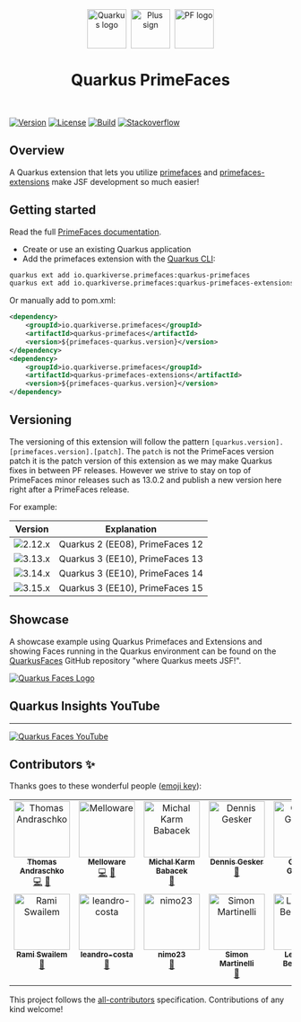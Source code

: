 <div align="center">
  <div style="display: flex; align-items: center; justify-content: center; gap: 8px;">
    <img src="https://raw.githubusercontent.com/quarkiverse/.github/main/assets/images/quarkus.svg" alt="Quarkus logo" style="height: 70px; width: auto;">
    <img src="https://raw.githubusercontent.com/quarkiverse/.github/main/assets/images/plus-sign.svg" alt="Plus sign" style="height: 70px; width: auto;">
    <img src="https://www.primefaces.org/wp-content/uploads/2016/10/prime_logo_new.png" alt="PF logo" style="height: 70px; width: auto;">
  </div>

  <h1>Quarkus PrimeFaces</h1>
</div>
<br>

[![Version](https://img.shields.io/maven-central/v/io.quarkiverse.primefaces/quarkus-primefaces?logo=apache-maven&style=flat-square)](https://search.maven.org/artifact/io.quarkiverse.primefaces/quarkus-primefaces)
[![License](https://img.shields.io/badge/License-Apache%202.0-blue.svg?style=flat-square)](https://opensource.org/licenses/Apache-2.0)
[![Build](https://github.com/quarkiverse/quarkus-primefaces/actions/workflows/build.yml/badge.svg)](https://github.com/quarkiverse/quarkus-primefaces/actions/workflows/build.yml)
[![Stackoverflow](https://img.shields.io/badge/StackOverflow-primefaces-chocolate.svg)](https://stackoverflow.com/questions/tagged/primefaces)

## Overview

A Quarkus extension that lets you utilize [primefaces](https://www.primefaces.org/showcase/index.xhtml) and [primefaces-extensions](https://www.primefaces.org/showcase-ext/views/home.jsf) make JSF development so much easier!


## Getting started


Read the full [PrimeFaces documentation](https://docs.quarkiverse.io/quarkus-primefaces/dev/index.html). 

* Create or use an existing Quarkus application
* Add the primefaces extension with the [Quarkus CLI](https://quarkus.io/guides/cli-tooling):
```bash
quarkus ext add io.quarkiverse.primefaces:quarkus-primefaces
quarkus ext add io.quarkiverse.primefaces:quarkus-primefaces-extensions
```

Or manually add to pom.xml:

```xml
<dependency>
    <groupId>io.quarkiverse.primefaces</groupId>
    <artifactId>quarkus-primefaces</artifactId>
    <version>${primefaces-quarkus.version}</version>
</dependency>
<dependency>
    <groupId>io.quarkiverse.primefaces</groupId>
    <artifactId>quarkus-primefaces-extensions</artifactId>
    <version>${primefaces-quarkus.version}</version>
</dependency>
```

## Versioning

The versioning of this extension will follow the pattern `[quarkus.version].[primefaces.version].[patch]`. 
The `patch` is not the PrimeFaces version patch it is the patch version of this extension as we may make Quarkus
fixes in between PF releases.  However we strive to stay on top of PrimeFaces minor releases such as 13.0.2 and 
publish a new version here right after a PrimeFaces release.

For example:

| Version | Explanation |
| --- | --- |
| ![2.12.x](https://img.shields.io/maven-central/v/io.quarkiverse.primefaces/quarkus-primefaces?versionPrefix=2.&color=cyan)   | Quarkus 2 (EE08), PrimeFaces 12 |
| ![3.13.x](https://img.shields.io/maven-central/v/io.quarkiverse.primefaces/quarkus-primefaces?versionPrefix=3.13&color=cyan) | Quarkus 3 (EE10), PrimeFaces 13 |
| ![3.14.x](https://img.shields.io/maven-central/v/io.quarkiverse.primefaces/quarkus-primefaces?versionPrefix=3.14&color=cyan) | Quarkus 3 (EE10), PrimeFaces 14 |
| ![3.15.x](https://img.shields.io/maven-central/v/io.quarkiverse.primefaces/quarkus-primefaces?versionPrefix=3.15&color=cyan) | Quarkus 3 (EE10), PrimeFaces 15 |

## Showcase

A showcase example using Quarkus Primefaces and Extensions and showing Faces running in the Quarkus environment can be found on
the [QuarkusFaces](https://github.com/melloware/quarkus-faces) GitHub repository "where Quarkus meets JSF!".

[![Quarkus Faces Logo](https://github.com/melloware/quarkus-faces/blob/main/src/site/QuarkusFaces.svg)](https://github.com/melloware/quarkus-faces)

## Quarkus Insights YouTube

***
[![Quarkus Faces YouTube](http://img.youtube.com/vi/DIN0I56-GR4/0.jpg)](http://www.youtube.com/watch?v=DIN0I56-GR4 "Quarkus Insights 165 What is new with Quarkus JSF")

## Contributors ✨

Thanks goes to these wonderful people ([emoji key](https://allcontributors.org/docs/en/emoji-key)):
<!-- ALL-CONTRIBUTORS-LIST:START - Do not remove or modify this section -->
<!-- prettier-ignore-start -->
<!-- markdownlint-disable -->
<table>
  <tbody>
    <tr>
      <td align="center" valign="top" width="14.28%"><a href="http://tandraschko.blogspot.de/"><img src="https://avatars.githubusercontent.com/u/2485545?v=4?s=100" width="100px;" alt="Thomas Andraschko"/><br /><sub><b>Thomas Andraschko</b></sub></a><br /><a href="https://github.com/quarkiverse/quarkus-primefaces/commits?author=tandraschko" title="Code">💻</a> <a href="#maintenance-tandraschko" title="Maintenance">🚧</a></td>
      <td align="center" valign="top" width="14.28%"><a href="http://melloware.com"><img src="https://avatars.githubusercontent.com/u/4399574?v=4?s=100" width="100px;" alt="Melloware"/><br /><sub><b>Melloware</b></sub></a><br /><a href="https://github.com/quarkiverse/quarkus-primefaces/commits?author=melloware" title="Code">💻</a> <a href="#maintenance-melloware" title="Maintenance">🚧</a></td>
      <td align="center" valign="top" width="14.28%"><a href="https://karms.biz"><img src="https://avatars.githubusercontent.com/u/691097?v=4?s=100" width="100px;" alt="Michal Karm Babacek"/><br /><sub><b>Michal Karm Babacek</b></sub></a><br /><a href="https://github.com/quarkiverse/quarkus-primefaces/issues?q=author%3AKarm" title="Bug reports">🐛</a></td>
      <td align="center" valign="top" width="14.28%"><a href="http://dennis.gesker.com"><img src="https://avatars.githubusercontent.com/u/6843294?v=4?s=100" width="100px;" alt="Dennis Gesker"/><br /><sub><b>Dennis Gesker</b></sub></a><br /><a href="https://github.com/quarkiverse/quarkus-primefaces/issues?q=author%3Agesker" title="Bug reports">🐛</a></td>
      <td align="center" valign="top" width="14.28%"><a href="http://gastaldi.wordpress.com"><img src="https://avatars.githubusercontent.com/u/54133?v=4?s=100" width="100px;" alt="George Gastaldi"/><br /><sub><b>George Gastaldi</b></sub></a><br /><a href="#infra-gastaldi" title="Infrastructure (Hosting, Build-Tools, etc)">🚇</a></td>
      <td align="center" valign="top" width="14.28%"><a href="https://github.com/omasseau"><img src="https://avatars.githubusercontent.com/u/11772429?v=4?s=100" width="100px;" alt="Olivier Masseau"/><br /><sub><b>Olivier Masseau</b></sub></a><br /><a href="https://github.com/quarkiverse/quarkus-primefaces/issues?q=author%3Aomasseau" title="Bug reports">🐛</a></td>
      <td align="center" valign="top" width="14.28%"><a href="https://github.com/nyko29"><img src="https://avatars.githubusercontent.com/u/12033038?v=4?s=100" width="100px;" alt="nyko29"/><br /><sub><b>nyko29</b></sub></a><br /><a href="https://github.com/quarkiverse/quarkus-primefaces/commits?author=nyko29" title="Tests">⚠️</a></td>
    </tr>
    <tr>
      <td align="center" valign="top" width="14.28%"><a href="https://swailem.org"><img src="https://avatars.githubusercontent.com/u/26059392?v=4?s=100" width="100px;" alt="Rami Swailem"/><br /><sub><b>Rami Swailem</b></sub></a><br /><a href="https://github.com/quarkiverse/quarkus-primefaces/issues?q=author%3Aramiswailem" title="Bug reports">🐛</a></td>
      <td align="center" valign="top" width="14.28%"><a href="https://github.com/leandro-costa"><img src="https://avatars.githubusercontent.com/u/6432053?v=4?s=100" width="100px;" alt="leandro-costa"/><br /><sub><b>leandro-costa</b></sub></a><br /><a href="https://github.com/quarkiverse/quarkus-primefaces/issues?q=author%3Aleandro-costa" title="Bug reports">🐛</a></td>
      <td align="center" valign="top" width="14.28%"><a href="https://github.com/nimo23"><img src="https://avatars.githubusercontent.com/u/3045549?v=4?s=100" width="100px;" alt="nimo23"/><br /><sub><b>nimo23</b></sub></a><br /><a href="https://github.com/quarkiverse/quarkus-primefaces/issues?q=author%3Animo23" title="Bug reports">🐛</a></td>
      <td align="center" valign="top" width="14.28%"><a href="https://martinelli.ch"><img src="https://avatars.githubusercontent.com/u/593352?v=4?s=100" width="100px;" alt="Simon Martinelli"/><br /><sub><b>Simon Martinelli</b></sub></a><br /><a href="https://github.com/quarkiverse/quarkus-primefaces/issues?q=author%3Asimasch" title="Bug reports">🐛</a></td>
      <td align="center" valign="top" width="14.28%"><a href="https://github.com/redddcyclone"><img src="https://avatars.githubusercontent.com/u/58712628?v=4?s=100" width="100px;" alt="Leonardo Bernardes"/><br /><sub><b>Leonardo Bernardes</b></sub></a><br /><a href="https://github.com/quarkiverse/quarkus-primefaces/issues?q=author%3Aredddcyclone" title="Bug reports">🐛</a> <a href="https://github.com/quarkiverse/quarkus-primefaces/commits?author=redddcyclone" title="Code">💻</a></td>
      <td align="center" valign="top" width="14.28%"><a href="https://github.com/tmulle"><img src="https://avatars.githubusercontent.com/u/5183186?v=4?s=100" width="100px;" alt="tmulle"/><br /><sub><b>tmulle</b></sub></a><br /><a href="https://github.com/quarkiverse/quarkus-primefaces/commits?author=tmulle" title="Tests">⚠️</a></td>
    </tr>
  </tbody>
</table>

<!-- markdownlint-restore -->
<!-- prettier-ignore-end -->

<!-- ALL-CONTRIBUTORS-LIST:END -->

This project follows the [all-contributors](https://github.com/all-contributors/all-contributors) specification. Contributions of any kind welcome!
